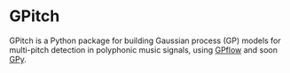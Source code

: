 # GPitch
GPitch is a Python package for building Gaussian process (GP) models for multi-pitch detection in polyphonic music signals, using [GPflow](https://github.com/GPflow)
and soon [GPy](https://github.com/SheffieldML/GPy).
